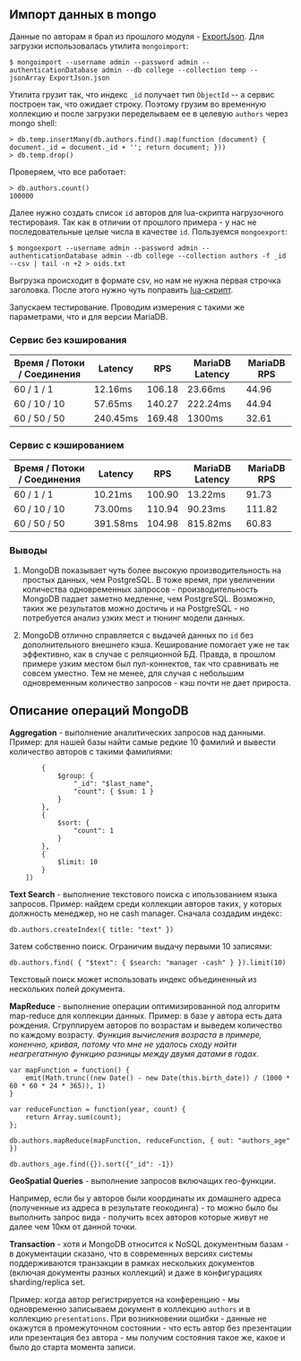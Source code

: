 ## Импорт данных в mongo

Данные по авторам я брал из прошлого модуля - [ExportJson](ExportJson.json).
Для загрузки использовалась утилита `mongoimport`:

    $ mongoimport --username admin --password admin --authenticationDatabase admin --db college --collection temp --jsonArray ExportJson.json

Утилита грузит так, что индекс `_id` получает тип `ObjectId` -- а сервис построен так, что ожидает строку.
Поэтому грузим во временную коллекцию и после загрузки переделываем ее в целевую `authors` через mongo shell:

    > db.temp.insertMany(db.authors.find().map(function (document) { document._id = document._id + ''; return document; }))
    > db.temp.drop()

Проверяем, что все работает:

    > db.authors.count()
    100000

Далее нужно создать список `id` авторов для lua-скрипта нагрузочного тестироваия. Так как в отличии от прошлого примера - у нас не последовательные целые числа в качестве `id`.
Пользуемся `mongoexport`:

    $ mongoexport --username admin --password admin --authenticationDatabase admin --db college --collection authors -f _id --csv | tail -n +2 > oids.txt

Выгрузка происходит в формате csv, но нам не нужна первая строчка заголовка. После этого нужно чуть поправить [lua-скрипт](get.lua).

Запускаем тестирование. Проводим измерения с такими же параметрами, что и для версии MariaDB.

### Сервис без кэширования

| Время / Потоки / Соединения | Latency  | RPS           | MariaDB Latency | MariaDB RPS |
| --------------------------- | -------- | ------------- | --------------- | ----------- |
| 60 / 1 / 1                  | 12.16ms  | 106.18        | 23.66ms         | 44.96       |
| 60 / 10 / 10                | 57.65ms  | 140.27        | 222.24ms        | 44.94       |              
| 60 / 50 / 50                | 240.45ms | 169.48        | 1300ms          | 32.61       |

### Сервис с кэшированием

| Время / Потоки / Соединения | Latency  | RPS           | MariaDB Latency | MariaDB RPS |
| --------------------------- | -------- | ------------- | --------------- | ----------- |
| 60 / 1 / 1                  | 10.21ms  | 100.90        | 13.22ms         | 91.73       |
| 60 / 10 / 10                | 73.00ms  | 110.94        | 90.23ms         | 111.82      |              
| 60 / 50 / 50                | 391.58ms | 104.98        | 815.82ms        | 60.83       |

### Выводы

1. MongoDB показывает чуть более высокую производительность на простых данных, чем PostgreSQL. В тоже время, при увеличении количества одновременных запросов - производительность MongoDB падает заметно медленне, чем PostgreSQL. Возможно, таких же результатов можно достичь и на PostgreSQL - но потребуется анализ узких мест и тюнинг модели данных.
 
2. MongoDB отлично справляется с выдачей данных по `id` без дополнительного внешнего кэша.
Кеширование помогает уже не так эффективно, как в случае с реляционной БД. Правда, в прошлом примере узким местом был пул-коннектов, так что сравнивать не совсем уместно. Тем не менее, для случая с небольшим одновременным количество запросов - кэш почти не дает прироста.

## Описание операций MongoDB

**Aggregation** - выполнение аналитических запросов над данными. 
Пример: для нашей базы найти самые редкие 10 фамилий и вывести количество авторов с такими фамилиями:

```db.authors.aggregate([
        {
            $group: {
                "_id": "$last_name", 
                "count": { $sum: 1 }
            }
        },
        {
            $sort: { 
                "count": 1
            } 
        },
        {
            $limit: 10
        }
    ])
```

**Text Search** - выполнение текстового поиска с ипользованием языка запросов. 
Пример: найдем среди коллекции авторов таких, у которых должность менеджер, но не cash manager. 
Сначала создадим индекс:

```
db.authors.createIndex({ title: "text" })
```

Затем собственно поиск. Ограничим выдачу первыми 10 записями:

```
db.authors.find( { "$text": { $search: "manager -cash" } }).limit(10)
```

Текстовый поиск может использовать индекс объединенный из нескольких полей документа.

**MapReduce** - выполнение операции оптимизированной под алгоритм map-reduce для коллекции данных.
Пример: в базе у автора есть дата рождения. Сгруппируем авторов по возрастам и выведем количество по каждому возрасту. *Функция вычисления возраста в примере, коненчно, кривая, потому что мне не удалось сходу найти неагрегатнную функцию разницы между двумя датами в годах*. 

```
var mapFunction = function() {
    emit(Math.trunc((new Date() - new Date(this.birth_date)) / (1000 * 60 * 60 * 24 * 365)), 1)
}

var reduceFunction = function(year, count) {
    return Array.sum(count);
};

db.authors.mapReduce(mapFunction, reduceFunction, { out: "authors_age" })

db.authors_age.find({}).sort({"_id": -1})
```

**GeoSpatial Queries** - выполнение запросов включащих гео-функции. 

Например, если бы у авторов были координаты их домашнего адреса (полученные из адреса в результате геокодинга) - то можно было бы выполнить запрос вида - получить всех авторов которые живут не далее чем 10км от данной точки.

**Transaction** - хотя и MongoDB относится к NoSQL документным базам - в документации сказано, что в современных версиях системы поддерживаются транзакции в рамках нескольких документов (включая документы разных коллекций) и даже в конфигурациях sharding/replica set.

Пример: когда автор регистрируется на конференцию - мы одновременно записываем документ в коллекцию `authors` и в коллекцию `presentations`. При возникновении ошибки - данные не окажутся в промежуточном состоянии - что есть автор без презентации или презентация без автора - мы получим состояния такое же, какое и было до старта момента записи. 



